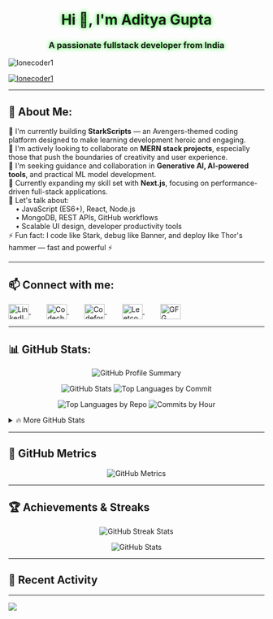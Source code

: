 <h1 align="center" style="text-shadow: 0 0 10px #00ff00;">Hi 👋, I'm Aditya Gupta</h1>
<h3 align="center" style="text-shadow: 0 0 10px #00ff00;">A passionate fullstack developer from India</h3>

<p align="left"> 
  <img src="https://komarev.com/ghpvc/?username=lonecoder1&label=Profile%20views&color=0e75b6&style=flat" alt="lonecoder1" /> 
</p>

<p align="left"> 
  <a href="https://github.com/ryo-ma/github-profile-trophy">
    <img src="https://github-profile-trophy.vercel.app/?username=lonecoder1" alt="lonecoder1" />
  </a> 
</p>

---

## 💫 About Me:
🔭 I'm currently building **StarkScripts** — an Avengers-themed coding platform designed to make learning development heroic and engaging.  
👯 I'm actively looking to collaborate on **MERN stack projects**, especially those that push the boundaries of creativity and user experience.  
🤝 I'm seeking guidance and collaboration in **Generative AI, AI-powered tools**, and practical ML model development.  
🌱 Currently expanding my skill set with **Next.js**, focusing on performance-driven full-stack applications.  
💬 Let's talk about:  
&emsp;• JavaScript (ES6+), React, Node.js  
&emsp;• MongoDB, REST APIs, GitHub workflows  
&emsp;• Scalable UI design, developer productivity tools  
⚡ Fun fact: I code like Stark, debug like Banner, and deploy like Thor's hammer — fast and powerful ⚡  

---

## 📫 Connect with me:
<p align="left">
  <a href="https://www.linkedin.com/in/aditya-gupta-8b472627a" target="blank" style="margin-right: 15px;">
    <img align="center" src="https://raw.githubusercontent.com/rahuldkjain/github-profile-readme-generator/master/src/images/icons/Social/linked-in-alt.svg" alt="LinkedIn" height="30" width="40" />
  </a>
  &nbsp;&nbsp;&nbsp;
  <a href="https://www.codechef.com/users/conqueror111" target="blank" style="margin-right: 15px;">
    <img align="center" src="https://cdn.jsdelivr.net/npm/simple-icons@3.1.0/icons/codechef.svg" alt="Codechef" height="30" width="40" />
  </a>
  &nbsp;&nbsp;&nbsp;
  <a href="https://codeforces.com/profile/codecommander6" target="blank" style="margin-right: 15px;">
    <img align="center" src="https://raw.githubusercontent.com/rahuldkjain/github-profile-readme-generator/master/src/images/icons/Social/codeforces.svg" alt="Codeforces" height="30" width="40" />
  </a>
  &nbsp;&nbsp;&nbsp;
  <a href="https://leetcode.com/u/lonecoder1/" target="blank" style="margin-right: 15px;">
    <img align="center" src="https://raw.githubusercontent.com/rahuldkjain/github-profile-readme-generator/master/src/images/icons/Social/leet-code.svg" alt="Leetcode" height="30" width="40" />
  </a>
  &nbsp;&nbsp;&nbsp;
  <a href="https://www.geeksforgeeks.org/user/codecomma4jug/" target="blank">
    <img align="center" src="https://raw.githubusercontent.com/rahuldkjain/github-profile-readme-generator/master/src/images/icons/Social/geeks-for-geeks.svg" alt="GFG" height="30" width="40" />
  </a>
</p>

---

## 📊 GitHub Stats:

<!-- GitHub Summary Cards -->
<p align="center">
  <img src="https://github-profile-summary-cards.vercel.app/api/cards/profile-details?username=LONECODER1&theme=github_dark" alt="GitHub Profile Summary"/>
</p>

<p align="center">
  <img src="https://github-profile-summary-cards.vercel.app/api/cards/stats?username=LONECODER1&theme=github_dark" alt="GitHub Stats"/>
  <img src="https://github-profile-summary-cards.vercel.app/api/cards/most-commit-language?username=LONECODER1&theme=github_dark" alt="Top Languages by Commit"/>
</p>

<p align="center">
  <img src="https://github-profile-summary-cards.vercel.app/api/cards/repos-per-language?username=LONECODER1&theme=github_dark" alt="Top Languages by Repo"/>
  <img src="https://github-profile-summary-cards.vercel.app/api/cards/productive-time?username=LONECODER1&theme=github_dark&utcOffset=5.5" alt="Commits by Hour"/>
</p>

<!-- Additional Detailed Stats -->
<details>
<summary>🔥 More GitHub Stats</summary>

### 📈 Contribution Graph
<p align="center">
  <img src="https://github-readme-activity-graph.vercel.app/graph?username=LONECODER1&theme=github-compact&bg_color=0d1117&color=39ff14&line=00ff00&point=ffffff&area=true&hide_border=true" alt="Contribution Graph"/>
</p>

### 🏆 Achievements
<p align="center">
  <img src="https://github-profile-trophy.vercel.app/?username=LONECODER1&theme=onestar&no-frame=false&no-bg=false&margin-w=4&row=2&column=4" alt="GitHub Trophies"/>
</p>

### 📊 Detailed Analytics
<p align="center">
  <img src="https://github-readme-stats.vercel.app/api?username=LONECODER1&theme=shadow_green&hide_border=false&include_all_commits=true&count_private=true&show_icons=true&custom_title=Aditya's%20GitHub%20Stats" style="filter: drop-shadow(0 0 5px limegreen);" />
</p>

<p align="center">
  <img src="https://github-readme-stats.vercel.app/api/top-langs/?username=LONECODER1&theme=shadow_green&hide_border=false&layout=compact&langs_count=10&custom_title=Most%20Used%20Languages" style="filter: drop-shadow(0 0 5px limegreen);" />
</p>

<p align="center">
  <img src="https://nirzak-streak-stats.vercel.app/?user=LONECODER1&theme=shadow_green&hide_border=false&stroke=00ff00&ring=00ff00&fire=ff6600&currStreakLabel=00ff00" style="filter: drop-shadow(0 0 5px limegreen);" />
</p>

### 🕒 Coding Activity
<p align="center">
  <img src="https://github-readme-stats.vercel.app/api/wakatime?username=LONECODER1&theme=shadow_green&hide_border=false&layout=compact" alt="WakaTime Stats"/>
</p>

</details>

---

## 🏅 GitHub Metrics

<p align="center">
  <img src="https://metrics.lecoq.io/LONECODER1?template=classic&base.header=0&base.activity=0&base.community=0&base.repositories=0&base.metadata=0&isocalendar=1&languages=1&people=1&followup=1&reactions=1&isocalendar.duration=half-year&languages.limit=8&languages.threshold=0%25&languages.colors=github&languages.sections=most-used&languages.indepth=false&languages.analysis.timeout=15&languages.categories=markup%2C%20programming&languages.recent.categories=markup%2C%20programming&languages.recent.load=300&languages.recent.days=14&people.limit=24&people.identicons=false&people.identicons.hide=false&people.size=28&people.types=followers%2C%20following&people.shuffle=false&followup.sections=repositories&followup.indepth=false&followup.archived=true&reactions.limit=200&reactions.limit.issues=100&reactions.limit.discussions=100&reactions.limit.discussions.comments=100&reactions.days=0&reactions.display=absolute&config.timezone=Asia%2FKolkata" alt="GitHub Metrics"/>
</p>

---

## 🏆 Achievements & Streaks

<p align="center">
  <img src="https://github-readme-streak-stats.herokuapp.com/?user=LONECODER1&theme=radical&hide_border=true&stroke=0000&background=0D1117&ring=e05397&fire=e05397&currStreakLabel=e05397" alt="GitHub Streak Stats"/>
</p>

<p align="center">
  <img src="https://github-readme-stats.vercel.app/api?username=LONECODER1&show_icons=true&theme=tokyonight&hide_border=true&bg_color=0D1117&title_color=F85D7F&icon_color=F8D866&text_color=FFFFFF&count_private=true&include_all_commits=true" alt="GitHub Stats"/>
</p>

---

## 🌟 Recent Activity

<!--START_SECTION:activity-->
<!-- This section will be automatically updated by GitHub Actions -->
<!--END_SECTION:activity-->

---

[![](https://visitcount.itsvg.in/api?id=LONECODER1&icon=0&color=0)](https://visitcount.itsvg.in)

<!-- Proudly created with GPRM ( https://gprm.itsvg.in ) -->
